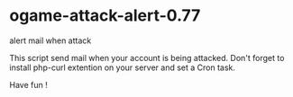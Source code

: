 # ogame-attack-alert-0.77
alert mail when attack

This script send mail when your account is being attacked.
Don't forget to install php-curl extention on your server and set a Cron task.

Have fun !
